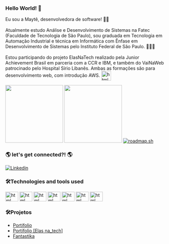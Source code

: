 ### Hello World! 👋

Eu sou a Maytê, desenvolvedora de software!  👩🏾<br><br>
Atualmente estudo Análise e Desenvolvimento de Sistemas na Fatec (Faculdade de Tecnologia de São Paulo), sou graduada em Tecnologia em Automação Industrial e técnica em Informática com Ênfase em Desenvolvimento de Sistemas pelo Instituto Federal de São Paulo. 🧑🏾‍🎓<br><br>
Estou participando do projeto ElasNaTech realizado pela Junior Achievement Brasil em parceria com a CCR e IBM, e também do VaiNaWeb patrocinado pelo Hospital Sírio Libanês. Ambas as formações são para desenvolvimento web, com introdução AWS.
<img align="center" alt="html" height="30" width="30" src="https://github.com/maytearaujo/maytearaujo/assets/87009799/5c179ff9-2e9c-4b3a-94a2-76341c547659">
<br>

<div>
  <img height="180em" src="https://github-readme-stats.vercel.app/api?username=maytearaujo&show_icons=true&theme=tokyonight">
  <img height="180em" src="https://github-readme-stats.vercel.app/api/top-langs/?username=maytearaujo&layout=compact">
  <a href="https://roadmap.sh"><img src="https://api.roadmap.sh/v1-badge/tall/64b9bdbd8a29ad56fa9ce265?variant=dark&roadmaps=frontend%2Cbackend%2Cdevops%2Cfull-stack" alt="roadmap.sh"/></a>
</div>

### 🌎 let's get connected?! 🌎

[![Linkedin](https://img.shields.io/badge/LinkedIn-0077B5?style=for-the-badge&logo=linkedin&logoColor=white)](https://www.linkedin.com/in/maytearaujo/)

### 🛠️Technologies and tools used
<div>
  <img align="center" alt="html" height="30" width="40" src="https://cdn.jsdelivr.net/gh/devicons/devicon/icons/html5/html5-plain-wordmark.svg" />
  <img align="center" alt="html" height="30" width="40" src="https://cdn.jsdelivr.net/gh/devicons/devicon/icons/cplusplus/cplusplus-line.svg" />
          
  <img align="center" alt="html" height="30" width="40" src="https://cdn.jsdelivr.net/gh/devicons/devicon/icons/php/php-original.svg" />
          
  <img align="center" alt="html" height="30" width="40" src="https://cdn.jsdelivr.net/gh/devicons/devicon/icons/laravel/laravel-plain-wordmark.svg" />
  
  <img align="center" alt="html" height="30" width="40" src="https://cdn.jsdelivr.net/gh/devicons/devicon/icons/css3/css3-plain-wordmark.svg" />

<img align="center" alt="html" height="30" width="40" src="https://cdn.jsdelivr.net/gh/devicons/devicon/icons/java/java-original-wordmark.svg" />

<img align="center" alt="html" height="30" width="40" src="https://cdn.jsdelivr.net/gh/devicons/devicon/icons/javascript/javascript-plain.svg" />

</div>

### 🛠️Projetos
<div>
  <ul>
    <li><a href="https://maytearaujo.github.io/portfolio/" target="_blank">Portifolio</a> </li>
    <li><a href="https://maytearaujo.github.io/elasnatech/portifolio/" target="_blank">Portifolio [Elas na_tech]</a> </li>
    <li><a href="https://maytearaujo.github.io/Fantastika/" target="_blank">Fantastika</a> </li>      
  </ul>
</div>

          
<!--
**maytearaujo/maytearaujo** is a ✨ _special_ ✨ repository because its `README.md` (this file) appears on your GitHub profile.

Here are some ideas to get you started:

- 🔭 I’m currently working on ...
- 🌱 I’m currently learning ...
- 👯 I’m looking to collaborate on ...
- 🤔 I’m looking for help with ...
- 💬 Ask me about ...
- 📫 How to reach me: ...
- 😄 Pronouns: ...
- ⚡ Fun fact: ...
-->
